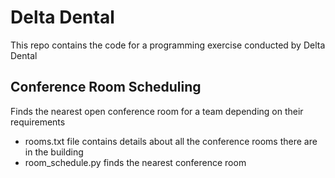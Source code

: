 # Delta Dental
This repo contains the code for a programming exercise conducted by Delta Dental
## Conference Room Scheduling
Finds the nearest open conference room for a team depending on their requirements
* rooms.txt file contains details about all the conference rooms there are in the building
* room_schedule.py finds the nearest conference room
